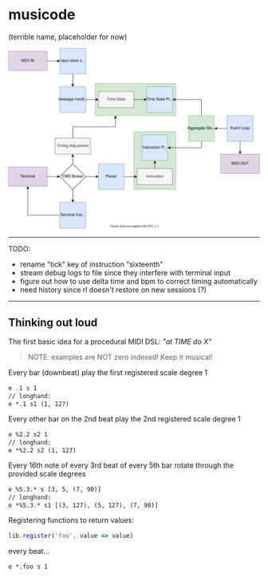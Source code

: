 # musicode

(terrible name, placeholder for now)

<img src="etc/musicode.svg">

---

TODO:

- rename "tick" key of instruction "sixteenth"
- stream debug logs to file since they interfere with terminal input
- figure out how to use delta time and bpm to correct timing automatically
- need history since rl doesn't restore on new sessions (?)

---

## Thinking out loud

The first basic idea for a procedural MIDI DSL: _"at TIME do X"_

> NOTE: examples are NOT zero indexed! Keep it musical!

Every bar (downbeat) play the first registered scale degree 1

```
e .1 s 1
// longhand:
e *.1 s1 (1, 127)
```

Every other bar on the 2nd beat play the 2nd registered scale degree 1

```
e %2.2 s2 1
// longhand:
e *%2.2 s2 (1, 127)
```

Every 16th note of every 3rd beat of every 5th bar rotate through the provided
scale degrees

```
e %5.3.* s [3, 5, (7, 90)]
// longhand:
e *%5.3.* s1 [(3, 127), (5, 127), (7, 90)]
```

Registering functions to return values:

```js
lib.register('foo', value => value)
```

every beat...

```
e *.foo s 1
```
